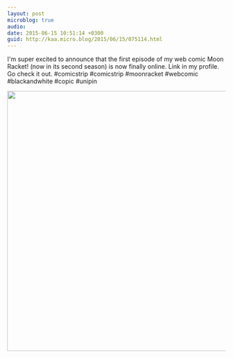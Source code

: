 ```yaml
---
layout: post
microblog: true
audio: 
date: 2015-06-15 10:51:14 +0300
guid: http://kaa.micro.blog/2015/06/15/075114.html
---
```

I'm super excited to announce that the first episode of my web comic Moon Racket! (now in its second season) is now finally online. Link in my profile. Go check it out. #comicstrip #comicstrip #moonracket #webcomic #blackandwhite #copic #unipin

<img src="http://www.kaa.bz/uploads/2018/1722ece80c.jpg" width="600" height="600" />
